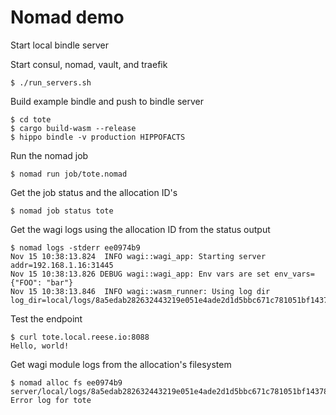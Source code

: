 # Nomad demo

Start local bindle server

Start consul, nomad, vault, and traefik

```
$ ./run_servers.sh
```

Build example bindle and push to bindle server

```
$ cd tote
$ cargo build-wasm --release
$ hippo bindle -v production HIPPOFACTS
```

Run the nomad job

```
$ nomad run job/tote.nomad
```

Get the job status and the allocation ID's

```
$ nomad job status tote
```

Get the wagi logs using the allocation ID from the status output

```
$ nomad logs -stderr ee0974b9
Nov 15 10:38:13.824  INFO wagi::wagi_app: Starting server addr=192.168.1.16:31445
Nov 15 10:38:13.826 DEBUG wagi::wagi_app: Env vars are set env_vars={"FOO": "bar"}
Nov 15 10:38:13.846  INFO wagi::wasm_runner: Using log dir log_dir=local/logs/8a5edab282632443219e051e4ade2d1d5bbc671c781051bf1437897cbdfea0f1
```

Test the endpoint

```
$ curl tote.local.reese.io:8088
Hello, world!
```

Get wagi module logs from the allocation's filesystem

```
$ nomad alloc fs ee0974b9 server/local/logs/8a5edab282632443219e051e4ade2d1d5bbc671c781051bf1437897cbdfea0f1/module.stderr
Error log for tote
```
